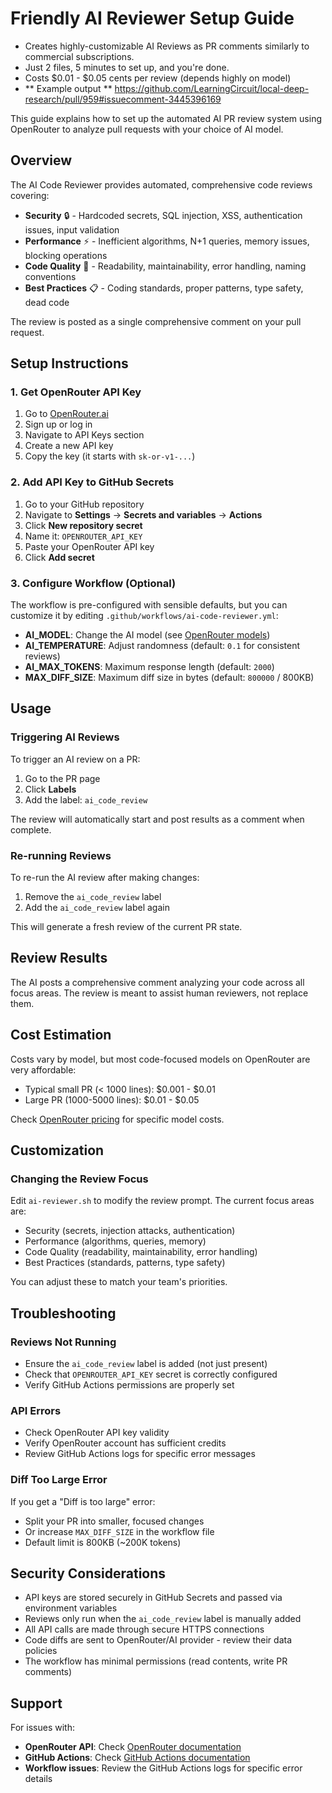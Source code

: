 # Friendly AI Reviewer Setup Guide

- Creates highly-customizable AI Reviews as PR comments similarly to commercial subscriptions.
- Just 2 files, 5 minutes to set up, and you're done.
- Costs $0.01 - $0.05 cents per review (depends highly on model)
- ** Example output ** https://github.com/LearningCircuit/local-deep-research/pull/959#issuecomment-3445396169

This guide explains how to set up the automated AI PR review system using OpenRouter to analyze pull requests with your choice of AI model.

## Overview

The AI Code Reviewer provides automated, comprehensive code reviews covering:
- **Security** 🔒 - Hardcoded secrets, SQL injection, XSS, authentication issues, input validation
- **Performance** ⚡ - Inefficient algorithms, N+1 queries, memory issues, blocking operations
- **Code Quality** 🎨 - Readability, maintainability, error handling, naming conventions
- **Best Practices** 📋 - Coding standards, proper patterns, type safety, dead code

The review is posted as a single comprehensive comment on your pull request.

## Setup Instructions

### 1. Get OpenRouter API Key

1. Go to [OpenRouter.ai](https://openrouter.ai/)
2. Sign up or log in
3. Navigate to API Keys section
4. Create a new API key
5. Copy the key (it starts with `sk-or-v1-...`)

### 2. Add API Key to GitHub Secrets

1. Go to your GitHub repository
2. Navigate to **Settings** → **Secrets and variables** → **Actions**
3. Click **New repository secret**
4. Name it: `OPENROUTER_API_KEY`
5. Paste your OpenRouter API key
6. Click **Add secret**

### 3. Configure Workflow (Optional)

The workflow is pre-configured with sensible defaults, but you can customize it by editing `.github/workflows/ai-code-reviewer.yml`:

- **AI_MODEL**: Change the AI model (see [OpenRouter models](https://openrouter.ai/models))
- **AI_TEMPERATURE**: Adjust randomness (default: `0.1` for consistent reviews)
- **AI_MAX_TOKENS**: Maximum response length (default: `2000`)
- **MAX_DIFF_SIZE**: Maximum diff size in bytes (default: `800000` / 800KB)

## Usage

### Triggering AI Reviews

To trigger an AI review on a PR:

1. Go to the PR page
2. Click **Labels**
3. Add the label: `ai_code_review`

The review will automatically start and post results as a comment when complete.

### Re-running Reviews

To re-run the AI review after making changes:

1. Remove the `ai_code_review` label
2. Add the `ai_code_review` label again

This will generate a fresh review of the current PR state.

## Review Results

The AI posts a comprehensive comment analyzing your code across all focus areas. The review is meant to assist human reviewers, not replace them.

## Cost Estimation

Costs vary by model, but most code-focused models on OpenRouter are very affordable:
- Typical small PR (< 1000 lines): $0.001 - $0.01
- Large PR (1000-5000 lines): $0.01 - $0.05

Check [OpenRouter pricing](https://openrouter.ai/models) for specific model costs.

## Customization

### Changing the Review Focus

Edit `ai-reviewer.sh` to modify the review prompt. The current focus areas are:
- Security (secrets, injection attacks, authentication)
- Performance (algorithms, queries, memory)
- Code Quality (readability, maintainability, error handling)
- Best Practices (standards, patterns, type safety)

You can adjust these to match your team's priorities.

## Troubleshooting

### Reviews Not Running

- Ensure the `ai_code_review` label is added (not just present)
- Check that `OPENROUTER_API_KEY` secret is correctly configured
- Verify GitHub Actions permissions are properly set

### API Errors

- Check OpenRouter API key validity
- Verify OpenRouter account has sufficient credits
- Review GitHub Actions logs for specific error messages

### Diff Too Large Error

If you get a "Diff is too large" error:
- Split your PR into smaller, focused changes
- Or increase `MAX_DIFF_SIZE` in the workflow file
- Default limit is 800KB (~200K tokens)

## Security Considerations

- API keys are stored securely in GitHub Secrets and passed via environment variables
- Reviews only run when the `ai_code_review` label is manually added
- All API calls are made through secure HTTPS connections
- Code diffs are sent to OpenRouter/AI provider - review their data policies
- The workflow has minimal permissions (read contents, write PR comments)

## Support

For issues with:
- **OpenRouter API**: Check [OpenRouter documentation](https://openrouter.ai/docs)
- **GitHub Actions**: Check [GitHub Actions documentation](https://docs.github.com/en/actions)
- **Workflow issues**: Review the GitHub Actions logs for specific error details
